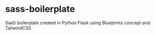 # sass-boilerplate
SaaS boilerplate created in Python Flask using Blueprints concept and TailwindCSS
